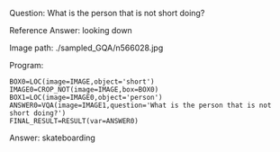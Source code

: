 Question: What is the person that is not short doing?

Reference Answer: looking down

Image path: ./sampled_GQA/n566028.jpg

Program:

```
BOX0=LOC(image=IMAGE,object='short')
IMAGE0=CROP_NOT(image=IMAGE,box=BOX0)
BOX1=LOC(image=IMAGE0,object='person')
ANSWER0=VQA(image=IMAGE1,question='What is the person that is not short doing?')
FINAL_RESULT=RESULT(var=ANSWER0)
```
Answer: skateboarding

